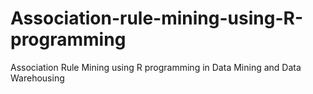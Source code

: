# Association-rule-mining-using-R-programming
Association Rule Mining using R programming in Data Mining and Data Warehousing
